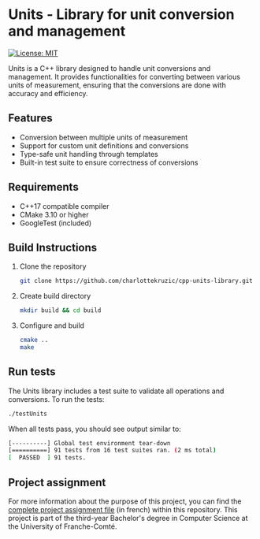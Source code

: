 # Units - Library for unit conversion and management
[![License: MIT](https://img.shields.io/badge/License-MIT-lightgrey.svg)](https://opensource.org/licenses/MIT)

Units is a C++ library designed to handle unit conversions and management. It provides functionalities for converting between various units of measurement, ensuring that the conversions are done with accuracy and efficiency.

## Features
- Conversion between multiple units of measurement
- Support for custom unit definitions and conversions
- Type-safe unit handling through templates
- Built-in test suite to ensure correctness of conversions

## Requirements
- C++17 compatible compiler
- CMake 3.10 or higher
- GoogleTest (included)

## Build Instructions
1. Clone the repository
    ```bash
    git clone https://github.com/charlottekruzic/cpp-units-library.git
    ```
2. Create build directory
    ```bash
    mkdir build && cd build
    ```
3. Configure and build
    ```bash
    cmake ..
    make
    ```

## Run tests
The Units library includes a test suite to validate all operations and conversions. To run the tests:
```bash
./testUnits
```

When all tests pass, you should see output similar to:
```bash
[----------] Global test environment tear-down
[==========] 91 tests from 16 test suites ran. (2 ms total)
[  PASSED  ] 91 tests.
```


## Project assignment
For more information about the purpose of this project, you can find the [complete project assignment file](./project-assignment-fr.pdf) (in french) within this repository. This project is part of the third-year Bachelor's degree in Computer Science at the University of Franche-Comté.
